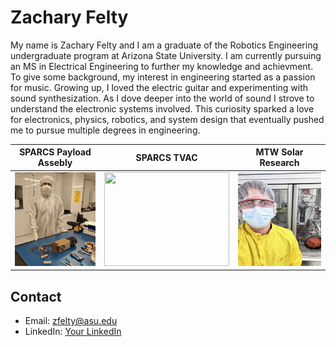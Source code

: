 
# Zachary Felty

My name is Zachary Felty and I am a graduate of the Robotics Engineering undergraduate program at Arizona State University. I am currently pursuing an MS in Electrical Engineering to further my knowledge and achievment. To give some background, my interest in engineering started as a passion for music. Growing up, I loved the electric guitar and experimenting with sound synthesization. As I dove deeper into the world of sound I strove to understand the electronic systems involved. This curiosity sparked a love for electronics, physics, robotics, and system design that eventually pushed me to pursue multiple degrees in engineering.



|  SPARCS Payload Assebly      | SPARCS TVAC       | MTW Solar Research       |
|----------------------|----------------------|----------------------|
| <img src="images/SPARCS.jpg" width="200" height="150"/> | <img src="images/IMG_1195.PNG" width="200" height="150"/> | <img src="images/MTW.jpg" width="200" height="150"/> |

## Contact
- Email: zfelty@asu.edu
- LinkedIn: [Your LinkedIn](https://linkedin.com/in/yourprofile)

